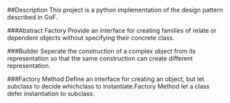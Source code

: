 ##Description
This project is a python implementation of the design pattern described in GoF.

###Abstract Factory
Provide an interface for creating families of relate or dependent objects without specifying their concrete class.

###Builder
Seperate the construction of a complex object from its representation so that the same construction can create different representation.

###Factory Method
Define an interface for creating an object, but let subclass to decide whichclass to instantiate.Factory Method let a class defer instantiation to subclass.
